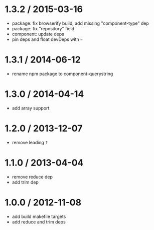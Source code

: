 
1.3.2 / 2015-03-16
==================

  * package: fix browserify build, add missing "component-type" dep
  * package: fix "repository" field
  * component: update deps
  * pin deps and float devDeps with `~`

1.3.1 / 2014-06-12
==================

  * rename npm package to component-querystring

1.3.0 / 2014-04-14
==================

  * add array support

1.2.0 / 2013-12-07
==================

  * remove leading `?`

1.1.0 / 2013-04-04
==================

  * remove reduce dep
  * add trim dep

1.0.0 / 2012-11-08
==================

  * add build makefile targets
  * add reduce and trim deps
